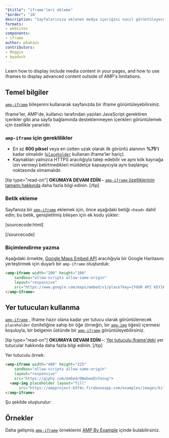 ```yaml
---
"$title": "iframe'leri ekleme"
"$order": '10'
description: "Sayfalarınıza eklenen medya içeriğini nasıl görüntüleyeceğinizi ve gelişmiş içeriği AMP sınırlamalarının dışında görüntülemek için iframe'leri nasıl kullanacağınızı öğrenin."
formats:
- websites
components:
- iframe
author: pbakaus
contributors:
- Meggin
- bpaduch
---
```


Learn how to display include media content in your pages, and how to use iframes to display advanced content outside of AMP's limitations.

## Temel bilgiler

[`amp-iframe`](../../../../documentation/components/reference/amp-iframe.md) bileşenini kullanarak sayfanızda bir iframe görüntüleyebilirsiniz.

Iframe'ler, AMP'de, kullanıcı tarafından yazılan JavaScript gerektiren içerikler gibi ana sayfa bağlamında desteklenmeyen içerikleri görüntülemek için özellikle yararlıdır.

### `amp-iframe` için gereklilikler

- En az **600 piksel** veya en üstten uzak olarak ilk görüntü alanının **%75'i** kadar olmalıdır ([`placeholder`](#using-placeholders) kullanan iframe'ler hariç).
- Kaynakları yalnızca HTTPS aracılığıyla talep edebilir ve aynı kök kaynağa izin vermeyi belirtmedikleri müddetçe kapsayıcıyla aynı başlangıç noktasında olmamalıdır.

[tip type="read-on"] **OKUMAYA DEVAM EDİN -** [`amp-iframe` özelliklerinin tamamı hakkında](../../../../documentation/components/reference/amp-iframe.md) daha fazla bilgi edinin. [/tip]

### Betik ekleme

Sayfanıza bir [`amp-iframe`](../../../../documentation/components/reference/amp-iframe.md) eklemek için, önce aşağıdaki betiği `<head>` dahil edin; bu betik, genişletilmiş bileşen için ek kodu yükler:

[sourcecode:html]
<script async custom-element="amp-iframe"
  src="https://cdn.ampproject.org/v0/amp-iframe-0.1.js"></script>
[/sourcecode]

### Biçimlendirme yazma

Aşağıdaki örnekte, [Google Maps Embed API](../../../../documentation/components/reference/amp-iframe.md) aracılığıyla bir Google Haritasını yerleştirmek için duyarlı bir <a><code>amp-iframe</code></a> oluşturduk:

```html
<amp-iframe width="200" height="100"
    sandbox="allow-scripts allow-same-origin"
    layout="responsive"
    src="https://www.google.com/maps/embed/v1/place?key={YOUR API KEY}&q=europe">
</amp-iframe>
```

## Yer tutucuları kullanma <a name="using-placeholders"></a>

[`amp-iframe`](../../../../documentation/components/reference/amp-iframe.md) , iframe hazır olana kadar yer tutucu olarak görüntülenecek `placeholder` özniteliğine sahip bir öğe (örneğin, bir [`amp-img`](../../../../documentation/components/reference/amp-img.md) öğesi) içermesi koşuluyla, bir belgenin üstünde bir [`amp-iframe`](../../../../documentation/components/reference/amp-iframe.md) görüntüleyebilirsiniz.

[tip type="read-on"] **OKUMAYA DEVAM EDİN -**: [Yer tutuculu iframe'deki](../../../../documentation/components/reference/amp-iframe.md#iframe-with-placeholder) yer tutucular hakkında daha fazla bilgi edinin. [/tip]

Yer tutuculu örnek:

```html
<amp-iframe width="400" height="225"
    sandbox="allow-scripts allow-same-origin"
    layout="responsive"
    src="https://giphy.com/embed/OWabwoEn7ezug">
  <amp-img placeholder layout="fill"
      src="https://ampproject-b5f4c.firebaseapp.com/examples/images/kittens-biting.jpg"></amp-img>
</amp-iframe>
```

Şu şekilde oluşturulur:

<amp-iframe width="400" height="225" sandbox="allow-scripts allow-same-origin" layout="responsive" src="https://giphy.com/embed/OWabwoEn7ezug"><amp-img placeholder layout="fill" src="https://ampproject-b5f4c.firebaseapp.com/examples/images/kittens-biting.jpg"></amp-img></amp-iframe>

## Örnekler

Daha gelişmiş [`amp-iframe`](../../../../documentation/components/reference/amp-iframe.md) örneklerini [AMP By Example](../../../../documentation/examples/documentation/amp-iframe.html) içinde bulabilirsiniz.
